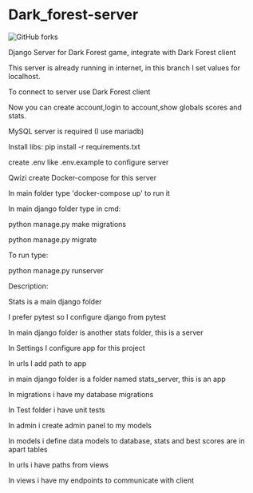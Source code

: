 # Dark_forest-server

![GitHub forks](https://img.shields.io/badge/Version-1.1-red)

Django Server for Dark Forest game, integrate with Dark Forest client

This server is already running in internet, in this branch I set values for localhost.

To connect to server use Dark Forest client

Now you can create account,login to account,show globals scores and stats.

MySQL server is required (I use mariadb)

Install libs: pip install -r requirements.txt

create .env like .env.example to configure server

Qwizi create Docker-compose for this server

In main folder type 'docker-compose up' to run it

In main django folder type in cmd:

python manage.py make migrations

python manage.py migrate

To run type:

python manage.py runserver

Description:

Stats is a main django folder

I prefer pytest so I configure django from pytest

In main django folder is another stats folder, this is a server

In Settings I configure app for this project

In urls I add path to app

in main django folder is a folder named stats_server, this is an app

In migrations i have my database migrations


In Test folder i have unit tests

In admin i create admin panel to my models

In models i define data models to database, stats and best scores are in apart tables

In urls i have paths from views

In views i have my endpoints to communicate with client

